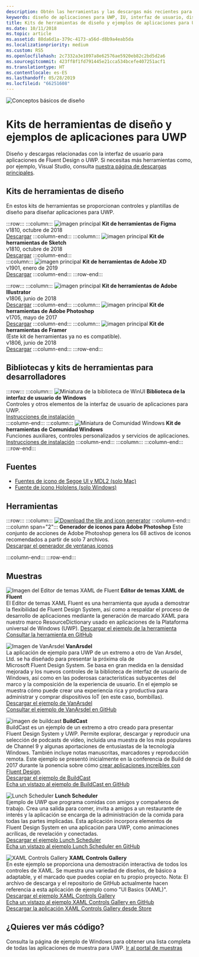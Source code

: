 ```yaml
---
description: Obtén las herramientas y las descargas más recientes para los diseños de la distribución y los controles de la interfaz de usuario de las aplicaciones para UWP.
keywords: diseño de aplicaciones para UWP, IU, interfaz de usuario, diseños de interfaz de usuario, descargas, herramientas de UWP
title: Kits de herramientas de diseño y ejemplos de aplicaciones para UWP
ms.date: 10/11/2018
ms.topic: article
ms.assetid: 88da6d1a-379c-4173-a56d-d8b9a4eab5da
ms.localizationpriority: medium
ms.custom: RS5
ms.openlocfilehash: 2c7332a3e1097a8e62576ae5920eb82c2bd5d2a6
ms.sourcegitcommit: 423ff8f1fd791445e21cca534bcefe407251acf1
ms.translationtype: HT
ms.contentlocale: es-ES
ms.lasthandoff: 05/28/2019
ms.locfileid: "66251608"
---
```

![Conceptos básicos de diseño](../images/downloads-2x.png)

# <a name="design-toolkits-and-samples-for-uwp-apps"></a>Kits de herramientas de diseño y ejemplos de aplicaciones para UWP
 
Diseño y descargas relacionadas con la interfaz de usuario para aplicaciones de Fluent Design o UWP. Si necesitas más herramientas como, por ejemplo, Visual Studio, consulta <a href="https://developer.microsoft.com/downloads">nuestra página de descargas principales</a>. 


## <a name="design-toolkits"></a>Kits de herramientas de diseño

En estos kits de herramientas se proporcionan controles y plantillas de diseño para diseñar aplicaciones para UWP.

:::row:::
    :::column:::
![imagen principal](images/figma.png)
<b>Kit de herramientas de Figma</b><br>
v1810, octubre de 2018<br>
<a href="https://aka.ms/figmatoolkit">Descargar</a>
    :::column-end:::
    :::column:::
![imagen principal](images/sketch.png)
<b>Kit de herramientas de Sketch</b><br>
v1810, octubre de 2018<br>
<a href="https://aka.ms/sketchtoolkit">Descargar</a>
    :::column-end:::    
    :::column:::
![imagen principal](images/adobe-xd.png)
<b>Kit de herramientas de Adobe XD</b><br>
v1901, enero de 2019<br>
<a href="https://aka.ms/adobexdtoolkit">Descargar</a>
    :::column-end:::
:::row-end:::

:::row:::
    :::column:::
![imagen principal](images/adobe-illustrator.png)
<b>Kit de herramientas de Adobe Illustrator</b><br>
v1806, junio de 2018<br>
<a href="https://aka.ms/adobeillustratortoolkit">Descargar</a>
    :::column-end:::
    :::column:::
![imagen principal](images/adobe-photoshop.png)
<b>Kit de herramientas de Adobe Photoshop</b><br>
v1705, mayo de 2017<br>
<a href="https://aka.ms/adobephotoshoptoolkit">Descargar</a>
    :::column-end:::
    :::column:::
![imagen principal](images/framer.png)
<b>Kit de herramientas de Framer</b><br>
(Este kit de herramientas ya no es compatible).<br/>
v1806, junio de 2018<br>
<a href="https://aka.ms/framertoolkit">Descargar</a>
    :::column-end:::
:::row-end:::

## <a name="developer-toolkits-and-libraries"></a>Bibliotecas y kits de herramientas para desarrolladores

:::row:::
    :::column:::
![Miniatura de la biblioteca de WinUI](images/WinUI-library.png)
<b>Biblioteca de la interfaz de usuario de Windows</b><br>
Controles y otros elementos de la interfaz de usuario de aplicaciones para UWP.<br/>
<a href="/uwp/toolkits/winui/getting-started">Instrucciones de instalación</a><br/>
    :::column-end:::
    :::column:::
![Miniatura de Comunidad Windows](images/Windows-community-toolkit.png)
<b>Kit de herramientas de Comunidad Windows</b><br>
Funciones auxiliares, controles personalizados y servicios de aplicaciones.<br />
<a href="/windows/uwpcommunitytoolkit/getting-started">Instrucciones de instalación</a>
    :::column-end:::
    :::column:::
    :::column-end:::
:::row-end:::

## <a name="fonts"></a>Fuentes

* <a href="https://aka.ms/SegoeFonts">Fuentes de icono de Segoe UI y MDL2 (solo Mac)</a>
* <a href="https://aka.ms/hololensiconfont">Fuente de icono Hololens (solo Windows)</a>

## <a name="tools"></a>Herramientas

:::row:::
    :::column:::
        <a href="https://go.microsoft.com/fwlink/p/?LinkId=760394"><img src="images/tile-icon-generator.png" alt="Download the tile and icon generator"/></a>
    :::column-end:::
    :::column span="2":::
      **Generador de iconos para Adobe Photoshop** Este conjunto de acciones de Adobe Photoshop genera los 68 activos de iconos recomendados a partir de solo 7 archivos. <br/><a href="https://go.microsoft.com/fwlink/p/?LinkId=760394">Descargar el generador de ventanas iconos</a></p>
    :::column-end:::
:::row-end:::

    
## <a name="samples"></a>Muestras

![Imagen del Editor de temas XAML de Fluent](images/XamlThemeEditor_screenshot.png)
**Editor de temas XAML de Fluent**<br>
El Editor de temas XAML Fluent es una herramienta que ayuda a demostrar la flexibilidad de Fluent Design System, así como a respaldar el proceso de desarrollo de aplicaciones mediante la generación de marcado XAML para nuestro marco ResourceDictionary usado en aplicaciones de la Plataforma universal de Windows (UWP).
<a href="https://github.com/Microsoft/fluent-xaml-theme-editor/archive/master.zip">Descargar el ejemplo de la herramienta</a> <br><a href="https://github.com/Microsoft/fluent-xaml-theme-editor">Consultar la herramienta en GitHub</a>

![Imagen de VanArsdel](images/VanArsdel_Screenshot.png)
**VanArsdel**<br>
La aplicación de ejemplo para UWP de un extremo a otro de Van Arsdel, Ltd. se ha diseñado para presentar la próxima ola de Microsoft Fluent Design System. Se basa en gran medida en la densidad mejorada y los nuevos controles de la <a herf="https://docs.microsoft.com/uwp/toolkits/winui/">biblioteca de interfaz de usuario de Windows</a>, así como en las poderosas características subyacentes del marco y la composición de la experiencia de usuario. En el ejemplo se muestra cómo puede crear una experiencia rica y productiva para administrar y comprar dispositivos IoT (en este caso, bombillas).<br>
<a href="https://github.com/Microsoft/VanArsdel/archive/master.zip">Descargar el ejemplo de VanArsdel</a> <br><a href="https://github.com/microsoft/vanarsdel">Consultar el ejemplo de VanArsdel en GitHub</a>

![imagen de buildcast](images/buildcast.png)
**BuildCast**<br>
BuildCast es un ejemplo de un extremo a otro creado para presentar Fluent Design System y UWP. Permite explorar, descargar y reproducir una selección de podcasts de vídeo, incluida una muestra de los más populares de Channel 9 y algunas aportaciones de entusiastas de la tecnología Windows. También incluye notas manuscritas, marcadores y reproducción remota. Este ejemplo se presentó inicialmente en la conferencia de Build de 2017 durante la ponencia sobre cómo <a href="https://channel9.msdn.com/Events/Build/2017/B8034">crear aplicaciones increíbles con Fluent Design</a>. <br>
<a href="https://github.com/Microsoft/BuildCast/archive/master.zip">Descargar el ejemplo de BuildCast</a> <br><a href="https://github.com/Microsoft/BuildCast">Echa un vistazo al ejemplo de BuildCast en GitHub</a>

![Lunch Scheduler](images/lunchscheduler.png)
**Lunch Scheduler**<br>
Ejemplo de UWP que programa comidas con amigos y compañeros de trabajo. Crea una salida para comer, invita a amigos a un restaurante de interés y la aplicación se encarga de la administración de la comida para todas las partes implicadas. Esta aplicación incorpora elementos de Fluent Design System en una aplicación para UWP, como animaciones acrílicas, de revelación y conectadas. <br/><a href="https://github.com/Microsoft/Windows-appsample-lunch-scheduler/archive/master.zip">Descargar el ejemplo Lunch Scheduler</a><br/><a href="https://github.com/Microsoft/Windows-appsample-lunch-scheduler">Echa un vistazo al ejemplo Lunch Scheduler en GitHub</a></p>  

![XAML Controls Gallery](images/xaml-controls-gallery.png)
**XAML Controls Gallery**<br>
En este ejemplo se proporciona una demostración interactiva de todos los controles de XAML. Se muestra una variedad de diseños, de básico a adaptable, y el marcado que puedes copiar en tu propio proyecto. Nota: El archivo de descarga y el repositorio de GitHub actualmente hacen referencia a esta aplicación de ejemplo como "UI Basics (XAML)". <br/><a href="https://github.com/Microsoft/Windows-universal-samples/archive/master.zip">Descargar el ejemplo XAML Controls Gallery</a><br/><a href="https://github.com/Microsoft/Xaml-Controls-Gallery">Echa un vistazo al ejemplo XAML Controls Gallery en GitHub</a> <br/><a href="https://www.microsoft.com/store/apps/9msvh128x2zt">Descargar la aplicación XAML Controls Gallery desde Store</a></p>

## <a name="want-more-code"></a>¿Quieres ver más código?

Consulta la página de ejemplo de Windows para obtener una lista completa de todas las aplicaciones de muestra para UWP. <a href="https://developer.microsoft.com/samples">Ir al portal de muestras</a>
